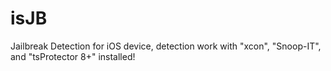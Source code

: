 # isJB
Jailbreak Detection for iOS device, detection work with "xcon", "Snoop-IT", and "tsProtector 8+" installed!
